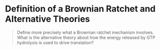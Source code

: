 # Definition of a Brownian Ratchet and Alternative Theories #

> Define more precisely what a Brownian ratchet mechanism involves. What is the
> alternative theory about how the energy released by GTP hydrolysis is used to
> drive translation? 
